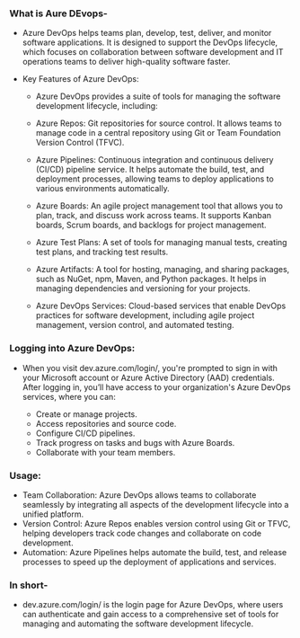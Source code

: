 ### What is Aure DEvops-
- Azure DevOps helps teams plan, develop, test, deliver, and monitor software applications. It is designed to support the DevOps lifecycle, which focuses on collaboration between software development and IT operations teams to deliver high-quality software faster.

- Key Features of Azure DevOps:
    - Azure DevOps provides a suite of tools for managing the software development lifecycle, including:

    - Azure Repos: Git repositories for source control. It allows teams to manage code in a central repository using Git or Team Foundation Version Control (TFVC).

    - Azure Pipelines: Continuous integration and continuous delivery (CI/CD) pipeline service. It helps automate the build, test, and deployment processes, allowing teams to deploy applications to various environments automatically.

    - Azure Boards: An agile project management tool that allows you to plan, track, and discuss work across teams. It supports Kanban boards, Scrum boards, and backlogs for project management.

    - Azure Test Plans: A set of tools for managing manual tests, creating test plans, and tracking test results.

    - Azure Artifacts: A tool for hosting, managing, and sharing packages, such as NuGet, npm, Maven, and Python packages. It helps in managing dependencies and versioning for your projects.

    - Azure DevOps Services: Cloud-based services that enable DevOps practices for software development, including agile project management, version control, and automated testing.

### Logging into Azure DevOps:
- When you visit dev.azure.com/login/, you're prompted to sign in with your Microsoft account or Azure Active Directory (AAD) credentials. After logging in, you’ll have access to your organization's Azure DevOps services, where you can:

    - Create or manage projects.
    - Access repositories and source code.
    - Configure CI/CD pipelines.
    - Track progress on tasks and bugs with Azure Boards.
    - Collaborate with your team members.
      
### Usage:
- Team Collaboration: Azure DevOps allows teams to collaborate seamlessly by integrating all aspects of the development lifecycle into a unified platform.
- Version Control: Azure Repos enables version control using Git or TFVC, helping developers track code changes and collaborate on code development.
- Automation: Azure Pipelines helps automate the build, test, and release processes to speed up the deployment of applications and services.

### In short-
- dev.azure.com/login/ is the login page for Azure DevOps, where users can authenticate and gain access to a comprehensive set of tools for managing and automating the software development lifecycle.
